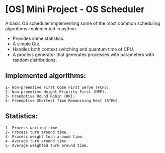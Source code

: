 # [OS] Mini Project - OS Scheduler
A basic OS scheduler implementing some of the most common scheduling algorithms implemented in python.
- Provides some statistics.
- A simple Gui.
- Handles both context switching and quantum time of CPU.
- A process generator that generates processes with parameters with random distributions.

## Implemented algorithms:

```list
1- Non-preemtive First Come First Serve (FCFS).
2- Non-preemtive Height Priority First (HPF).
3- Preemptive Round Robin (RR).
4- Preemptive Shortest Time Remanining Next (STRN).
```

## Statistics:

```list
1- Process waiting time.
2- Process turn around time.
3- Process weight turn around time.
4- Average turn around time.
5- Average weighted turn around time.
```

